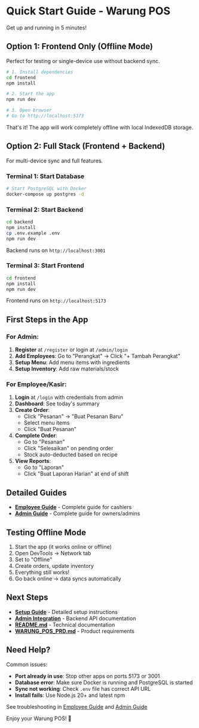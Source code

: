 # Quick Start Guide - Warung POS

Get up and running in 5 minutes!

## Option 1: Frontend Only (Offline Mode)

Perfect for testing or single-device use without backend sync.

```bash
# 1. Install dependencies
cd frontend
npm install

# 2. Start the app
npm run dev

# 3. Open browser
# Go to http://localhost:5173
```

That's it! The app will work completely offline with local IndexedDB storage.

## Option 2: Full Stack (Frontend + Backend)

For multi-device sync and full features.

### Terminal 1: Start Database

```bash
# Start PostgreSQL with Docker
docker-compose up postgres -d
```

### Terminal 2: Start Backend

```bash
cd backend
npm install
cp .env.example .env
npm run dev
```

Backend runs on `http://localhost:3001`

### Terminal 3: Start Frontend

```bash
cd frontend
npm install
npm run dev
```

Frontend runs on `http://localhost:5173`

## First Steps in the App

### For Admin:
1. **Register** at `/register` or login at `/admin/login`
2. **Add Employees**: Go to "Perangkat" → Click "+ Tambah Perangkat"
3. **Setup Menu**: Add menu items with ingredients
4. **Setup Inventory**: Add raw materials/stock

### For Employee/Kasir:
1. **Login** at `/login` with credentials from admin
2. **Dashboard**: See today's summary
3. **Create Order**:
   - Click "Pesanan" → "Buat Pesanan Baru"
   - Select menu items
   - Click "Buat Pesanan"
4. **Complete Order**:
   - Go to "Pesanan"
   - Click "Selesaikan" on pending order
   - Stock auto-deducted based on recipe
5. **View Reports**:
   - Go to "Laporan"
   - Click "Buat Laporan Harian" at end of shift

## Detailed Guides

- **[Employee Guide](./EMPLOYEE_GUIDE.md)** - Complete guide for cashiers
- **[Admin Guide](./ADMIN_GUIDE.md)** - Complete guide for owners/admins

## Testing Offline Mode

1. Start the app (it works online or offline)
2. Open DevTools → Network tab
3. Set to "Offline"
4. Create orders, update inventory
5. Everything still works!
6. Go back online → data syncs automatically

## Next Steps

- **[Setup Guide](./SETUP.md)** - Detailed setup instructions
- **[Admin Integration](./ADMIN_INTEGRATION.md)** - Backend API documentation
- **[README.md](./README.md)** - Technical documentation
- **[WARUNG_POS_PRD.md](./WARUNG_POS_PRD.md)** - Product requirements

## Need Help?

Common issues:
- **Port already in use**: Stop other apps on ports 5173 or 3001
- **Database error**: Make sure Docker is running and PostgreSQL is started
- **Sync not working**: Check `.env` file has correct API URL
- **Install fails**: Use Node.js 20+ and latest npm

See troubleshooting in [Employee Guide](./EMPLOYEE_GUIDE.md) and [Admin Guide](./ADMIN_GUIDE.md)

Enjoy your Warung POS! 🍜
